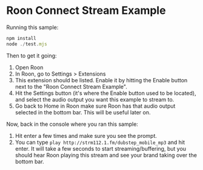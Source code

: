 Roon Connect Stream Example
==

Running this sample:

```js
npm install
node ./test.mjs
```

Then to get it going:

1. Open Roon
2. In Roon, go to Settings > Extensions
3. This extension should be listed. Enable it by hitting the Enable button next to the "Roon Connect Stream Example".
4. Hit the Settings button (it's where the Enable button used to be located), and select the audio output you want this example to stream to.
5. Go back to Home in Roon make sure Roon has that audio output selected in the bottom bar. This will be useful later on.

Now, back in the console where you ran this sample:

1. Hit enter a few times and make sure you see the prompt.
2. You can type `play http://strm112.1.fm/dubstep_mobile_mp3` and hit enter. It will take a few seconds to start streaming/buffering, but you should hear Roon playing this stream and see your brand taking over the bottom bar.




